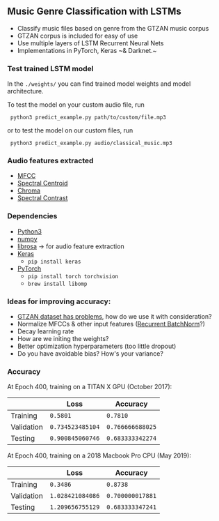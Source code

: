 ## Music Genre Classification with LSTMs

 * Classify music files based on genre from the GTZAN music corpus
 * GTZAN corpus is included for easy of use
 * Use multiple layers of LSTM Recurrent Neural Nets
 * Implementations in PyTorch, Keras ~& Darknet.~

### Test trained LSTM model
 In the `./weights/` you can find trained model weights and model architecture.

 To test the model on your custom audio file, run

     python3 predict_example.py path/to/custom/file.mp3
 or to test the model on our custom files, run

     python3 predict_example.py audio/classical_music.mp3

### Audio features extracted
 * [MFCC](https://en.wikipedia.org/wiki/Mel-frequency_cepstrum)
 * [Spectral Centroid](https://en.wikipedia.org/wiki/Spectral_centroid)
 * [Chroma](http://labrosa.ee.columbia.edu/matlab/chroma-ansyn/)
 * [Spectral Contrast](http://ieeexplore.ieee.org/document/1035731/)

### Dependencies
 * [Python3](https://www.anaconda.com/distribution/#download-section)
 * [numpy](https://numpy.org)
 * [librosa](https://librosa.github.io/librosa) &rarr; for audio feature extraction
 * [Keras](https://keras.io)
    * `pip install keras`
 * [PyTorch](http://pytorch.org)
    * `pip install torch torchvision`
    * `brew install libomp` 

### Ideas for improving accuracy:
 * [GTZAN dataset has problems](https://arxiv.org/abs/1306.1461), how do we use it with consideration?
 * Normalize MFCCs & other input features ([Recurrent BatchNorm](https://arxiv.org/pdf/1603.09025v4.pdf)?)
 * Decay learning rate
 * How are we initing the weights?
 * Better optimization hyperparameters (too little dropout)
 * Do you have avoidable bias? How's your variance?

### Accuracy

 At Epoch 400, training on a TITAN X GPU (October 2017):

|  | **Loss**  | **Accuracy** | 
| ----- | ---- | ----- |
| Training   | `0.5801`          | `0.7810`        |
| Validation | `0.734523485104`  | `0.766666688025` |
| Testing    | `0.900845060746`  | `0.683333342274` |


 At Epoch 400, training on a 2018 Macbook Pro CPU (May 2019):

|  | **Loss**  | **Accuracy** | 
| ----- | ---- | ----- |
| Training   | `0.3486`          | `0.8738`        |
| Validation | `1.028421084086`  | `0.700000017881` |
| Testing    | `1.209656755129`  | `0.683333347241` |
